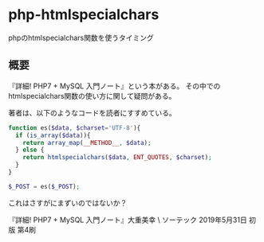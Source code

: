 # php-htmlspecialchars
phpのhtmlspecialchars関数を使うタイミング

## 概要

『詳細! PHP7 + MySQL 入門ノート』という本がある。
その中での htmlspecialchars関数の使い方に関して疑問がある。

著者は、以下のようなコードを読者にすすめている。

``` php
function es($data, $charset='UTF-8'){
  if (is_array($data)){
    return array_map(__METHOD__, $data);
  } else {
    return htmlspecialchars($data, ENT_QUOTES, $charset);
  }
}

$_POST = es($_POST);
```

これはさすがにまずいのではないか？

『詳細! PHP7 + MySQL 入門ノート』大重美幸 \ ソーテック 2019年5月31日 初版 第4刷

<!-- 修正時刻: Tue Feb 15 07:16:39 2022 -->
